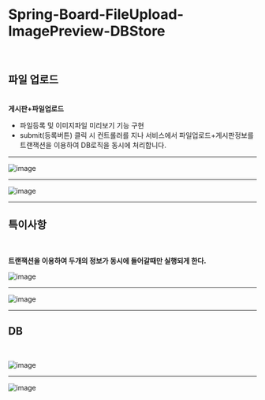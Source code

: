 # Spring-Board-FileUpload-ImagePreview-DBStore
<br>
<h2>파일 업로드</h2><br>
<b>게시판+파일업로드</b>
<ul>
  <li>파일등록 및 이미지파일 미리보기 기능 구현</li>
  <li>submit(등록버튼) 클릭 시 컨트롤러를 지나 서비스에서 파일업로드+게시판정보를 트랜잭션을 이용하여 DB로직을 동시에 처리합니다. </li>
</ul>
<hr>

![image](https://user-images.githubusercontent.com/71121027/102063858-eae70a00-3e39-11eb-868d-ef9dd18a28ba.png)

<hr>

![image](https://user-images.githubusercontent.com/71121027/102064139-4d400a80-3e3a-11eb-8b27-5c5b5588fdd5.png)

<hr>

<h2>특이사항</h2><br>

<b>트랜잭션을 이용하여 두개의 정보가 동시에 들어갈때만 실행되게 한다.</b>


![image](https://user-images.githubusercontent.com/71121027/102066671-701fee00-3e3d-11eb-98b2-40e53a99bfda.png)

<hr>

![image](https://user-images.githubusercontent.com/71121027/102066549-4d8dd500-3e3d-11eb-9583-5e720635233c.png)


<hr>
<h2>DB</h2><br>

![image](https://user-images.githubusercontent.com/71121027/102066282-f6880000-3e3c-11eb-8d39-901e67e9306d.png)

<hr>

![image](https://user-images.githubusercontent.com/71121027/102066404-1fa89080-3e3d-11eb-903d-f1b5375514bf.png)
